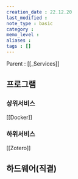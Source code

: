 ```yaml
---
creation_date : 22.12.20
last_modified :
note_type : basic
category :
memo_level :
aliases : 
tags : []
---
```


Parent : [[_Services]]

## 프로그램

### 상위서비스
[[Docker]]

### 하위서비스
[[Zotero]]

## 하드웨어(직결)



